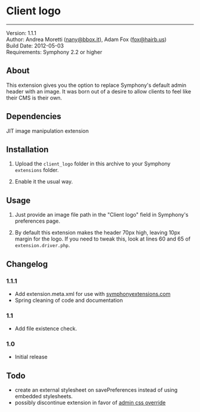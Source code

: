 # Client logo 
-----------

Version: 1.1.1  
Author: Andrea Moretti (nany@bbox.it), Adam Fox (fox@hairb.us)  
Build Date: 2012-05-03  
Requirements: Symphony 2.2 or higher

## About

This extension gives you the option to replace Symphony's default admin header with an image.  It was born out of a desire to allow clients to feel like their CMS is their own.


## Dependencies

JIT image manipulation extension


## Installation

1. Upload the `client_logo` folder in this archive to your Symphony `extensions` folder.

2. Enable it the usual way.


## Usage

1. Just provide an image file path in the "Client logo" field in Symphony's preferences page.

2. By default this extension makes the header 70px high, leaving 10px margin for the logo. If you need to tweak this, look at lines 60 and 65 of `extension.driver.php`.


## Changelog

### 1.1.1
 - Add extension.meta.xml for use with [symphonyextensions.com](http://symphonyextensions.com)
 - Spring cleaning of code and documentation

### 1.1
 - Add file existence check.

### 1.0
 - Initial release


## Todo
 - create an external stylesheet on savePreferences instead of using embedded stylesheets.
 - possibly discontinue extension in favor of [admin css override](https://github.com/michael-e/admin_css_override/tree)
